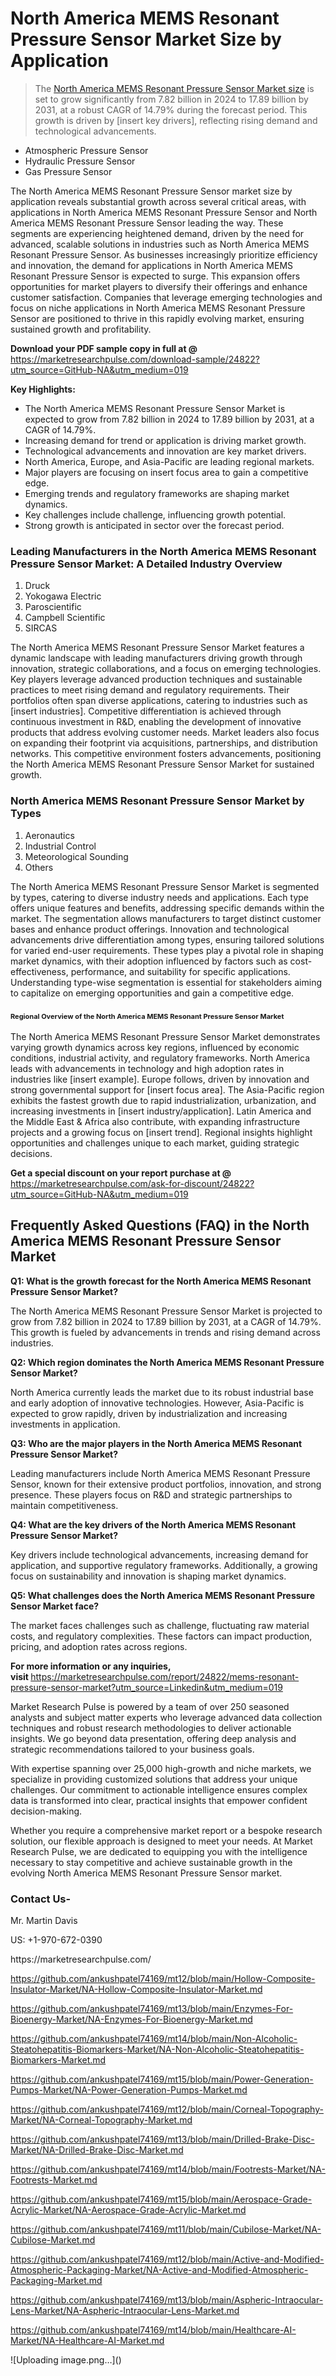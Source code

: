 <h1>North America MEMS Resonant Pressure Sensor Market&nbsp;Size by Application</h1><blockquote><p>The <a href="https://marketresearchpulse.com/download-sample/24822?utm_source=GitHub-NA&amp;utm_medium=019">North America MEMS Resonant Pressure Sensor Market size</a> is set to grow significantly from 7.82 billion in 2024 to 17.89 billion by 2031, at a robust CAGR of 14.79% during the forecast period. This growth is driven by [insert key drivers], reflecting rising demand and technological advancements.</p></blockquote><ul><li>Atmospheric Pressure Sensor<li> Hydraulic Pressure Sensor<li> Gas Pressure Sensor</li></ul><p>The North America MEMS Resonant Pressure Sensor market size by application reveals substantial growth across several critical areas, with applications in North America MEMS Resonant Pressure Sensor and North America MEMS Resonant Pressure Sensor leading the way. These segments are experiencing heightened demand, driven by the need for advanced, scalable solutions in industries such as North America MEMS Resonant Pressure Sensor. As businesses increasingly prioritize efficiency and innovation, the demand for applications in North America MEMS Resonant Pressure Sensor is expected to surge. This expansion offers opportunities for market players to diversify their offerings and enhance customer satisfaction. Companies that leverage emerging technologies and focus on niche applications in North America MEMS Resonant Pressure Sensor are positioned to thrive in this rapidly evolving market, ensuring sustained growth and profitability.</p><p><strong>Download your PDF sample copy in full at @ </strong><a href="https://marketresearchpulse.com/download-sample/24822?utm_source=GitHub-NA&amp;utm_medium=019">https://marketresearchpulse.com/download-sample/24822?utm_source=GitHub-NA&amp;utm_medium=019</a></p><p><strong>Key Highlights: </strong></p><ul><li>The North America MEMS Resonant Pressure Sensor Market is expected to grow from 7.82 billion in 2024 to 17.89 billion by 2031, at a CAGR of 14.79%.</li><li>Increasing demand for trend or application is driving market growth.</li><li>Technological advancements and innovation are key market drivers.</li><li>North America, Europe, and Asia-Pacific are leading regional markets.</li><li>Major players are focusing on insert focus area to gain a competitive edge.</li><li>Emerging trends and regulatory frameworks are shaping market dynamics.</li><li>Key challenges include challenge, influencing growth potential.</li><li>Strong growth is anticipated in sector over the forecast period.</li></ul><h3>Leading Manufacturers in the North America MEMS Resonant Pressure Sensor Market: A Detailed Industry Overview</h3><ol><li>Druck</li><li>Yokogawa Electric</li><li>Paroscientific</li><li>Campbell Scientific</li><li>SIRCAS</li></ol><div class="flex max-w-full flex-col flex-grow"><div class="min-h-8 text-message flex w-full flex-col items-end gap-2 whitespace-normal break-words [.text-message+&amp;]:mt-5" dir="auto" data-message-author-role="assistant" data-message-id="fd8432e4-4910-450d-b182-61b7bfb0a01f" data-message-model-slug="gpt-4o"><div class="flex w-full flex-col gap-1 empty:hidden first:pt-[3px]"><div class="markdown prose w-full break-words dark:prose-invert light"><p>The North America MEMS Resonant Pressure Sensor Market features a dynamic landscape with leading manufacturers driving growth through innovation, strategic collaborations, and a focus on emerging technologies. Key players leverage advanced production techniques and sustainable practices to meet rising demand and regulatory requirements. Their portfolios often span diverse applications, catering to industries such as [insert industries]. Competitive differentiation is achieved through continuous investment in R&amp;D, enabling the development of innovative products that address evolving customer needs. Market leaders also focus on expanding their footprint via acquisitions, partnerships, and distribution networks. This competitive environment fosters advancements, positioning the North America MEMS Resonant Pressure Sensor Market for sustained growth.</p></div></div></div></div><h3>North America MEMS Resonant Pressure Sensor Market by Types</h3><ol><li>Aeronautics<li> Industrial Control<li> Meteorological Sounding<li> Others</li></ol><div class="flex max-w-full flex-col flex-grow"><div class="min-h-8 text-message flex w-full flex-col items-end gap-2 whitespace-normal break-words [.text-message+&amp;]:mt-5" dir="auto" data-message-author-role="assistant" data-message-id="084470be-0bb7-4664-bddf-5156b4f41249" data-message-model-slug="gpt-4o-mini"><div class="flex w-full flex-col gap-1 empty:hidden first:pt-[3px]"><div class="markdown prose w-full break-words dark:prose-invert light"><p>The North America MEMS Resonant Pressure Sensor Market is segmented by types, catering to diverse industry needs and applications. Each type offers unique features and benefits, addressing specific demands within the market. The segmentation allows manufacturers to target distinct customer bases and enhance product offerings. Innovation and technological advancements drive differentiation among types, ensuring tailored solutions for varied end-user requirements. These types play a pivotal role in shaping market dynamics, with their adoption influenced by factors such as cost-effectiveness, performance, and suitability for specific applications. Understanding type-wise segmentation is essential for stakeholders aiming to capitalize on emerging opportunities and gain a competitive edge.</p></div></div></div></div><h3><span style="font-size: 11px;">Regional Overview of the North America MEMS Resonant Pressure Sensor Market</span></h3><div class="flex max-w-full flex-col flex-grow"><div class="min-h-8 text-message flex w-full flex-col items-end gap-2 whitespace-normal break-words [.text-message+&amp;]:mt-5" dir="auto" data-message-author-role="assistant" data-message-id="e9038762-ce64-4e30-91c9-9bd413514231" data-message-model-slug="gpt-4o-mini"><div class="flex w-full flex-col gap-1 empty:hidden first:pt-[3px]"><div class="markdown prose w-full break-words dark:prose-invert light"><p>The North America MEMS Resonant Pressure Sensor Market demonstrates varying growth dynamics across key regions, influenced by economic conditions, industrial activity, and regulatory frameworks. North America leads with advancements in technology and high adoption rates in industries like [insert example]. Europe follows, driven by innovation and strong governmental support for [insert focus area]. The Asia-Pacific region exhibits the fastest growth due to rapid industrialization, urbanization, and increasing investments in [insert industry/application]. Latin America and the Middle East &amp; Africa also contribute, with expanding infrastructure projects and a growing focus on [insert trend]. Regional insights highlight opportunities and challenges unique to each market, guiding strategic decisions.</p></div></div></div></div><p><strong>Get a special discount on your report purchase at @ </strong><a href="https://marketresearchpulse.com/ask-for-discount/24822?utm_source=GitHub-NA&amp;utm_medium=019">https://marketresearchpulse.com/ask-for-discount/24822?utm_source=GitHub-NA&amp;utm_medium=019</a></p><h2>Frequently Asked Questions (FAQ) in the North America MEMS Resonant Pressure Sensor Market</h2><p><strong>Q1: What is the growth forecast for the North America MEMS Resonant Pressure Sensor Market?</strong></p><p>The North America MEMS Resonant Pressure Sensor Market is projected to grow from 7.82 billion in 2024 to 17.89 billion by 2031, at a CAGR of 14.79%. This growth is fueled by advancements in trends and rising demand across industries.</p><p><strong>Q2: Which region dominates the North America MEMS Resonant Pressure Sensor Market?</strong></p><p>North America currently leads the market due to its robust industrial base and early adoption of innovative technologies. However, Asia-Pacific is expected to grow rapidly, driven by industrialization and increasing investments in application.</p><p><strong>Q3: Who are the major players in the North America MEMS Resonant Pressure Sensor Market?</strong></p><p>Leading manufacturers include North America MEMS Resonant Pressure Sensor, known for their extensive product portfolios, innovation, and strong presence. These players focus on R&amp;D and strategic partnerships to maintain competitiveness.</p><p><strong>Q4: What are the key drivers of the North America MEMS Resonant Pressure Sensor Market?</strong></p><p>Key drivers include technological advancements, increasing demand for application, and supportive regulatory frameworks. Additionally, a growing focus on sustainability and innovation is shaping market dynamics.</p><p><strong>Q5: What challenges does the North America MEMS Resonant Pressure Sensor Market face?</strong></p><p>The market faces challenges such as challenge, fluctuating raw material costs, and regulatory complexities. These factors can impact production, pricing, and adoption rates across regions.</p><p><strong>For more information or any inquiries, visit&nbsp;</strong><a href="https://marketresearchpulse.com/report/24822/mems-resonant-pressure-sensor-market?utm_source=Linkedin&utm_medium=019">https://marketresearchpulse.com/report/24822/mems-resonant-pressure-sensor-market?utm_source=Linkedin&utm_medium=019</a></p><p>Market Research Pulse is powered by a team of over 250 seasoned analysts and subject matter experts who leverage advanced data collection techniques and robust research methodologies to deliver actionable insights. We go beyond data presentation, offering deep analysis and strategic recommendations tailored to your business goals.</p><p>With expertise spanning over 25,000 high-growth and niche markets, we specialize in providing customized solutions that address your unique challenges. Our commitment to actionable intelligence ensures complex data is transformed into clear, practical insights that empower confident decision-making.</p><p>Whether you require a comprehensive market report or a bespoke research solution, our flexible approach is designed to meet your needs. At Market Research Pulse, we are dedicated to equipping you with the intelligence necessary to stay competitive and achieve sustainable growth in the evolving North America MEMS Resonant Pressure Sensor market.</p><h3><strong>Contact Us-</strong></h3><p>Mr. Martin Davis</p><p>US: +1-970-672-0390</p><p>https://marketresearchpulse.com/</p><p><a href="https://github.com/ankushpatel74169/mt12/blob/main/Hollow-Composite-Insulator-Market/NA-Hollow-Composite-Insulator-Market.md">https://github.com/ankushpatel74169/mt12/blob/main/Hollow-Composite-Insulator-Market/NA-Hollow-Composite-Insulator-Market.md</a></p><p><a href="https://github.com/ankushpatel74169/mt13/blob/main/Enzymes-For-Bioenergy-Market/NA-Enzymes-For-Bioenergy-Market.md">https://github.com/ankushpatel74169/mt13/blob/main/Enzymes-For-Bioenergy-Market/NA-Enzymes-For-Bioenergy-Market.md</a></p><p><a href="https://github.com/ankushpatel74169/mt14/blob/main/Non-Alcoholic-Steatohepatitis-Biomarkers-Market/NA-Non-Alcoholic-Steatohepatitis-Biomarkers-Market.md">https://github.com/ankushpatel74169/mt14/blob/main/Non-Alcoholic-Steatohepatitis-Biomarkers-Market/NA-Non-Alcoholic-Steatohepatitis-Biomarkers-Market.md</a></p><p><a href="https://github.com/ankushpatel74169/mt15/blob/main/Power-Generation-Pumps-Market/NA-Power-Generation-Pumps-Market.md">https://github.com/ankushpatel74169/mt15/blob/main/Power-Generation-Pumps-Market/NA-Power-Generation-Pumps-Market.md</a></p><p><a href="https://github.com/ankushpatel74169/mt12/blob/main/Corneal-Topography-Market/NA-Corneal-Topography-Market.md">https://github.com/ankushpatel74169/mt12/blob/main/Corneal-Topography-Market/NA-Corneal-Topography-Market.md</a></p><p><a href="https://github.com/ankushpatel74169/mt13/blob/main/Drilled-Brake-Disc-Market/NA-Drilled-Brake-Disc-Market.md">https://github.com/ankushpatel74169/mt13/blob/main/Drilled-Brake-Disc-Market/NA-Drilled-Brake-Disc-Market.md</a></p><p><a href="https://github.com/ankushpatel74169/mt14/blob/main/Footrests-Market/NA-Footrests-Market.md">https://github.com/ankushpatel74169/mt14/blob/main/Footrests-Market/NA-Footrests-Market.md</a></p><p><a href="https://github.com/ankushpatel74169/mt15/blob/main/Aerospace-Grade-Acrylic-Market/NA-Aerospace-Grade-Acrylic-Market.md">https://github.com/ankushpatel74169/mt15/blob/main/Aerospace-Grade-Acrylic-Market/NA-Aerospace-Grade-Acrylic-Market.md</a></p><p><a href="https://github.com/ankushpatel74169/mt11/blob/main/Cubilose-Market/NA-Cubilose-Market.md">https://github.com/ankushpatel74169/mt11/blob/main/Cubilose-Market/NA-Cubilose-Market.md</a></p><p><a href="https://github.com/ankushpatel74169/mt12/blob/main/Active-and-Modified-Atmospheric-Packaging-Market/NA-Active-and-Modified-Atmospheric-Packaging-Market.md">https://github.com/ankushpatel74169/mt12/blob/main/Active-and-Modified-Atmospheric-Packaging-Market/NA-Active-and-Modified-Atmospheric-Packaging-Market.md</a></p><p><a href="https://github.com/ankushpatel74169/mt13/blob/main/Aspheric-Intraocular-Lens-Market/NA-Aspheric-Intraocular-Lens-Market.md">https://github.com/ankushpatel74169/mt13/blob/main/Aspheric-Intraocular-Lens-Market/NA-Aspheric-Intraocular-Lens-Market.md</a></p><p><a href="https://github.com/ankushpatel74169/mt14/blob/main/Healthcare-AI-Market/NA-Healthcare-AI-Market.md">https://github.com/ankushpatel74169/mt14/blob/main/Healthcare-AI-Market/NA-Healthcare-AI-Market.md</a></p>
![Uploading image.png…]()

